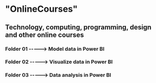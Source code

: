 # "OnlineCourses"
## Technology, computing, programming, design and other online courses
### Folder 01 -----> Model data in Power BI
### Folder 02 -----> Visualize data in Power BI
### Folder 03 -----> Data analysis in Power BI